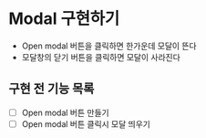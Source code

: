 # Modal 구현하기

- Open modal 버튼을 클릭하면 한가운데 모달이 뜬다
- 모달창의 닫기 버튼을 클릭하면 모달이 사라진다

## 구현 전 기능 목록

- [ ] Open modal 버튼 만들기
- [ ] Open modal 버튼 클릭시 모달 띄우기
